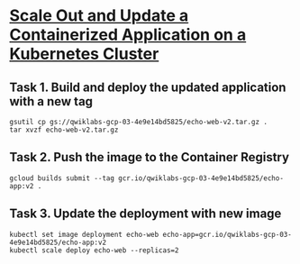# [Scale Out and Update a Containerized Application on a Kubernetes Cluster](https://www.cloudskillsboost.google/focuses/1739?parent=catalog)


## Task 1. Build and deploy the updated application with a new tag
```
gsutil cp gs://qwiklabs-gcp-03-4e9e14bd5825/echo-web-v2.tar.gz .
tar xvzf echo-web-v2.tar.gz
```

## Task 2. Push the image to the Container Registry
```
gcloud builds submit --tag gcr.io/qwiklabs-gcp-03-4e9e14bd5825/echo-app:v2 .
```

## Task 3. Update the deployment with new image
```
kubectl set image deployment echo-web echo-app=gcr.io/qwiklabs-gcp-03-4e9e14bd5825/echo-app:v2
kubectl scale deploy echo-web --replicas=2
```
